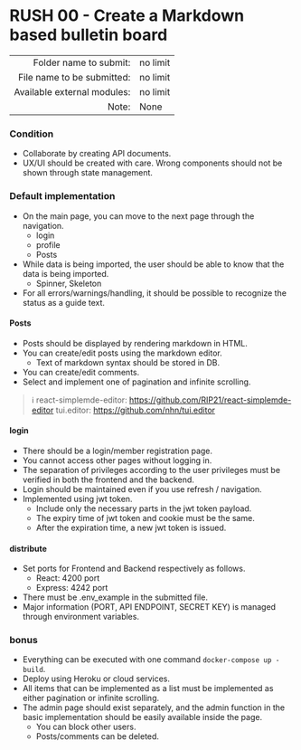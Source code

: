 # RUSH 00 - Create a Markdown based bulletin board

| | |
| --------------------:| ------------------ |
| Folder name to submit: | no limit |
| File name to be submitted: | no limit |
| Available external modules: | no limit |
| Note: | None |

### Condition

- Collaborate by creating API documents.
- UX/UI should be created with care. Wrong components should not be shown through state management.

### Default implementation

- On the main page, you can move to the next page through the navigation.
  - login
  - profile
  - Posts
- While data is being imported, the user should be able to know that the data is being imported.
  - Spinner, Skeleton
- For all errors/warnings/handling, it should be possible to recognize the status as a guide text.

#### Posts
- Posts should be displayed by rendering markdown in HTML.
- You can create/edit posts using the markdown editor.
  - Text of markdown syntax should be stored in DB.
- You can create/edit comments.
- Select and implement one of pagination and infinite scrolling.

> ℹ️
> react-simplemde-editor: https://github.com/RIP21/react-simplemde-editor
> tui.editor: https://github.com/nhn/tui.editor

#### login

- There should be a login/member registration page.
- You cannot access other pages without logging in.
- The separation of privileges according to the user privileges must be verified in both the frontend and the backend.
- Login should be maintained even if you use refresh / navigation.
- Implemented using jwt token.
  - Include only the necessary parts in the jwt token payload.
  - The expiry time of jwt token and cookie must be the same.
  - After the expiration time, a new jwt token is issued.

#### distribute

- Set ports for Frontend and Backend respectively as follows.
  - React: 4200 port
  - Express: 4242 port
- There must be .env_example in the submitted file.
 - Major information (PORT, API ENDPOINT, SECRET KEY) is managed through environment variables.

### bonus

- Everything can be executed with one command `docker-compose up -build`.
- Deploy using Heroku or cloud services.
- All items that can be implemented as a list must be implemented as either pagination or infinite scrolling.
- The admin page should exist separately, and the admin function in the basic implementation should be easily available inside the page.
  - You can block other users.
  - Posts/comments can be deleted.